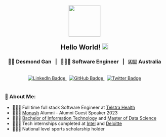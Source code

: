 <div id='header' align='center'>
  <div id='header-content' align='center'>
    <h2><img src='https://media.giphy.com/media/v1.Y2lkPTc5MGI3NjExMzRmMjU4ZmUyY2Q4N2FhYzhjYmZhNjNjZmU5MTg1MDJiYThiNmYyYSZjdD1z/HwBlFQZFcAoUcPHZdX/giphy.gif' width='100' />
      <p>Hello World! <img src="https://media.giphy.com/media/hvRJCLFzcasrR4ia7z/giphy.gif" width='20'/></p>
    </h2>
  </div>
  
  <div id='my-details'>
    <h3>🧑🏻 Desmond Gan &nbsp; | &nbsp; 🧑🏻‍💻 Software Engineer &nbsp; | &nbsp; 🇦🇺 Australia</h3>
  </div>

  <br />
  
  <div id='social-medias'>
    <a href='https://www.linkedin.com/in/tengjie-gan/'>
      <img src='https://img.shields.io/badge/LinkedIn-blue?style=for-the-badge&logo=linkedin&logoColor=white' alt='LinkedIn Badge'/>
    </a>
    &nbsp;
    <a href='https://github.com/tengjiegan'>
      <img src='https://img.shields.io/badge/GitHub-purple?style=for-the-badge&logo=github&logoColor=white' alt='GitHub Badge'/>
    </a>
    &nbsp;
    <a href='https://twitter.com/tengjiegan'>
      <img src='https://img.shields.io/badge/Twitter-blue?style=for-the-badge&logo=twitter&logoColor=white' alt='Twitter Badge'/>
    </a>
  </div>
  
  </br>
  
  <div id='about-me' align='left'>
    <h3>👾 About Me:</h3>
      <ul>
        <li>🧑🏻‍💻 Full time full stack Software Engineer at <a href='https://www.telstrahealth.com/'>Telstra Health</a></li>
        <li>🧑🏻‍🎓 <a href='https://www.monash.edu/'>Monash</a> Alumni - Alumni Guest Speaker 2023</li>
        <li>🧑🏻‍🎓 <a href='https://www.monash.edu/study/courses/find-a-course/2023/information-technology-c2000'>Bachelor of Information Technology</a> and <a href='https://www.monash.edu/study/courses/find-a-course/2023/data-science-c6004'>Master of Data Science</a></li>
        <li>🧑🏻‍💼 Tech internships completed at <a href='https://www.intel.com/'>Intel</a> and <a href='https://www2.deloitte.com/'>Deloitte</a></li>
        <li>🏊🏻‍♂️ National level sports scholarship holder</li>
      </ul>
  </div>
  
</div>
